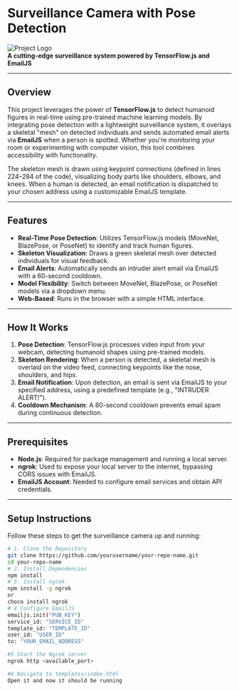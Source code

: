 # Surveillance Camera with Pose Detection

![Project Logo](https://miro.medium.com/v2/resize:fit:640/format:webp/1*zlqbgFqsE97S-_BmsykLDA.jpeg)  
**A cutting-edge surveillance system powered by TensorFlow.js and EmailJS**

---

## Overview

This project leverages the power of **TensorFlow.js** to detect humanoid figures in real-time using pre-trained machine learning models. By integrating pose detection with a lightweight surveillance system, it overlays a skeletal "mesh" on detected individuals and sends automated email alerts via **EmailJS** when a person is spotted. Whether you're monitoring your room or experimenting with computer vision, this tool combines accessibility with functionality.

The skeleton mesh is drawn using keypoint connections (defined in lines 224–284 of the code), visualizing body parts like shoulders, elbows, and knees. When a human is detected, an email notification is dispatched to your chosen address using a customizable EmailJS template.

---

## Features

- **Real-Time Pose Detection**: Utilizes TensorFlow.js models (MoveNet, BlazePose, or PoseNet) to identify and track human figures.
- **Skeleton Visualization**: Draws a green skeletal mesh over detected individuals for visual feedback.
- **Email Alerts**: Automatically sends an intruder alert email via EmailJS with a 60-second cooldown.
- **Model Flexibility**: Switch between MoveNet, BlazePose, or PoseNet models via a dropdown menu.
- **Web-Based**: Runs in the browser with a simple HTML interface.

---

## How It Works

1. **Pose Detection**: TensorFlow.js processes video input from your webcam, detecting humanoid shapes using pre-trained models.
2. **Skeleton Rendering**: When a person is detected, a skeletal mesh is overlaid on the video feed, connecting keypoints like the nose, shoulders, and hips.
3. **Email Notification**: Upon detection, an email is sent via EmailJS to your specified address, using a predefined template (e.g., "INTRUDER ALERT!").
4. **Cooldown Mechanism**: A 60-second cooldown prevents email spam during continuous detection.

---

## Prerequisites

- **Node.js**: Required for package management and running a local server.
- **ngrok**: Used to expose your local server to the internet, bypassing CORS issues with EmailJS.
- **EmailJS Account**: Needed to configure email services and obtain API credentials.

---

## Setup Instructions

Follow these steps to get the surveillance camera up and running:

```bash
# 1. Clone the Repository
git clone https://github.com/yourusername/your-repo-name.git
cd your-repo-name
# 2. Install Dependencies
npm install
# 3. Install ngrok
npm install -g ngrok
or
choco install ngrok
# 4 Configure EmailJS
emailjs.init("PUB_KEY")
service_id: "SERVICE_ID"
template_id: "TEMPLATE_ID"
user_id: "USER_ID"
to: "YOUR_EMAIL_ADDRESS"

#5 Start the Ngrok server
ngrok http <available_port>

#6 Navigate to templates/index.html
Open it and now it should be running
